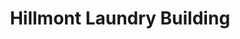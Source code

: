 ---
title: "Hillmont Laundry Building"
url: /carrboro/hillmont-laundry-building/
shop: Wäscherei
---